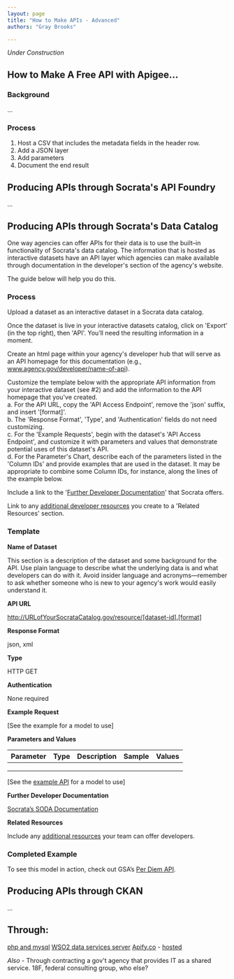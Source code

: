 ```yaml
---
layout: page
title: "How to Make APIs - Advanced"
authors: "Gray Brooks"

---
```


*Under Construction*  

## How to Make A Free API with Apigee...


### Background
...


### Process

1. Host a CSV that includes the metadata fields in the header row. 
2. Add a JSON layer
3. Add parameters
4. Document the end result



## Producing APIs through Socrata's API Foundry

...


## Producing APIs through Socrata's Data Catalog

One way agencies can offer APIs for their data is to use the built–in functionality of Socrata's data catalog. The information that is hosted as interactive datasets have an API layer which agencies can make available through documentation in the developer's section of the agency's website.

The guide below will help you do this.  

### Process

Upload a dataset as an interactive dataset in a Socrata data catalog.  
 
Once the dataset is live in your interactive datasets catalog, click on 'Export' (in the top right), then 'API'. You’ll need the resulting information in a moment.
 
Create an html page within your agency's developer hub that will serve as an API homepage for this documentation (e.g., www.agency.gov/developer/name-of-api). 
 
Customize the template below with the appropriate API information from your interactive dataset (see #2) and add the information to the API homepage that you've created.  
a. For the API URL, copy the 'API Access Endpoint', remove the 'json' suffix, and insert '[format]'.  
b. The 'Response Format', 'Type', and 'Authentication' fields do not need customizing.  
c. For the 'Example Requests', begin with the dataset's 'API Access Endpoint', and customize it with parameters and values that demonstrate potential uses of this dataset's API.  
d. For the Parameter's Chart, describe each of the parameters listed in the 'Column IDs' and provide examples that are used in the dataset.  It may be appropriate to combine some Column IDs, for instance, along the lines of the example below.  
 
Include a link to the '[Further Developer Documentation](http://dev.socrata.com/)' that Socrata offers. 
 
Link to any [additional developer resources](http://www.howto.gov/mobile/apis-in-government/api-release-kit) you create to a 'Related Resources' section.
 
### Template 

**Name of Dataset**

This section is a description of the dataset and some background for the API. Use plain language to describe what the underlying data is and what developers can do with it. Avoid insider language and acronyms—remember to ask whether someone who is new to your agency's work would easily understand it.
 
**API URL**

http://URLofYourSocrataCatalog.gov/resource/[dataset-id].[format]
 
**Response Format**

json, xml
 
**Type**

HTTP GET
 
**Authentication**

None required
 
**Example Request**

[See the example for a model to use]  
 
**Parameters and Values**
 	 	 	 
| Parameter  | Type  | Description |  Sample | Values  |
|---|---|---|---|---|
|   |   |   |   |   |
|   |   |   |   |   |
|   |   |   |   |   |
	  	  
 	  	  	  
[See the [example API](http://gsa.gov/portal/content/162379) for a model to use]  
 
**Further Developer Documentation**

[Socrata’s SODA Documentation](http://dev.socrata.com/)
 
**Related Resources**

Include any [additional resources](http://18f.github.io/API-All-the-X/pages/api_release_kit) your team can offer developers.  
 
### Completed Example 

To see this model in action, check out GSA’s [Per Diem API](http://gsa.gov/portal/content/162379). 

## Producing APIs through CKAN

...


## Through:  
[php and mysql](http://www.brenelz.com/blog/how-to-create-a-simple-api-with-php-and-mysql/)
[WSO2 data services server](http://wso2.com/products/data-services-server/)
[Apify.co](http://apify.co/) - [hosted](http://apify.heroku.com/resources)


*Also* - Through contracting a gov't agency that provides IT as a shared service.  18F, federal consulting group, who else?
